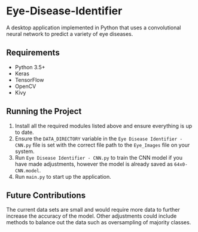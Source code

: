 # Eye-Disease-Identifier

A desktop application implemented in Python that uses a convolutional neural network to predict a variety of eye diseases.

## Requirements ##

* Python 3.5+
* Keras
* TensorFlow
* OpenCV
* Kivy

## Running the Project ##

1. Install all the required modules listed above and ensure everything is up to date.
2. Ensure the `DATA_DIRECTORY` variable in the `Eye Disease Identifier - CNN.py` file is set with the correct file path to the `Eye_Images` file on your system.
3. Run `Eye Disease Identifier - CNN.py` to train the CNN model if you have made adjustments, however the model is already saved as `64x0-CNN.model`.
4. Run `main.py` to start up the application. 

## Future Contributions ##

The current data sets are small and would require more data to further increase the accuracy of the model. Other adjustments could include methods to balance out the data such as oversampling of majority classes. 
